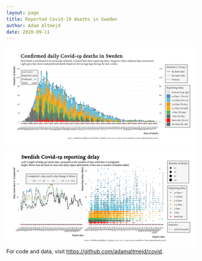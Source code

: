 ```yaml
---
layout: page
title: Reported Covid-19 deaths in Sweden
author: Adam Altmejd
date: 2020-09-11
---
```


![Graph of Swedish Covid-19 deaths with reporting delay.](deaths_lag_sweden_2020-09-11.png "Swedish Covid-19 deaths.")
![Graph of Swedish Covid-19 reporting delay in daily deaths.](lag_trend_sweden_2020-09-11.png "Trend in Swedish Covid-19 mortality reporting delay.")
For code and data, visit <https://github.com/adamaltmejd/covid>.
